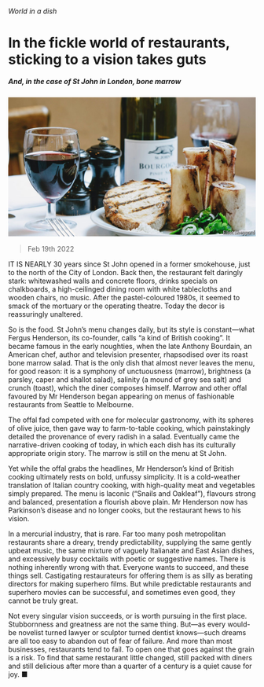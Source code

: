 ###### World in a dish

# In the fickle world of restaurants, sticking to a vision takes guts 

##### And, in the case of St John in London, bone marrow 

![image](images/20220219_CUP001_0.jpg) 

> Feb 19th 2022 

IT IS NEARLY 30 years since St John opened in a former smokehouse, just to the north of the City of London. Back then, the restaurant felt daringly stark: whitewashed walls and concrete floors, drinks specials on chalkboards, a high-ceilinged dining room with white tablecloths and wooden chairs, no music. After the pastel-coloured 1980s, it seemed to smack of the mortuary or the operating theatre. Today the decor is reassuringly unaltered.

So is the food. St John’s menu changes daily, but its style is constant—what Fergus Henderson, its co-founder, calls “a kind of British cooking”. It became famous in the early noughties, when the late Anthony Bourdain, an American chef, author and television presenter, rhapsodised over its roast bone marrow salad. That is the only dish that almost never leaves the menu, for good reason: it is a symphony of unctuousness (marrow), brightness (a parsley, caper and shallot salad), salinity (a mound of grey sea salt) and crunch (toast), which the diner composes himself. Marrow and other offal favoured by Mr Henderson began appearing on menus of fashionable restaurants from Seattle to Melbourne.


The offal fad competed with one for molecular gastronomy, with its spheres of olive juice, then gave way to farm-to-table cooking, which painstakingly detailed the provenance of every radish in a salad. Eventually came the narrative-driven cooking of today, in which each dish has its culturally appropriate origin story. The marrow is still on the menu at St John.

Yet while the offal grabs the headlines, Mr Henderson’s kind of British cooking ultimately rests on bold, unfussy simplicity. It is a cold-weather translation of Italian country cooking, with high-quality meat and vegetables simply prepared. The menu is laconic (“Snails and Oakleaf”), flavours strong and balanced, presentation a flourish above plain. Mr Henderson now has Parkinson’s disease and no longer cooks, but the restaurant hews to his vision.

In a mercurial industry, that is rare. Far too many posh metropolitan restaurants share a dreary, trendy predictability, supplying the same gently upbeat music, the same mixture of vaguely Italianate and East Asian dishes, and excessively busy cocktails with poetic or suggestive names. There is nothing inherently wrong with that. Everyone wants to succeed, and these things sell. Castigating restaurateurs for offering them is as silly as berating directors for making superhero films. But while predictable restaurants and superhero movies can be successful, and sometimes even good, they cannot be truly great.

Not every singular vision succeeds, or is worth pursuing in the first place. Stubbornness and greatness are not the same thing. But—as every would-be novelist turned lawyer or sculptor turned dentist knows—such dreams are all too easy to abandon out of fear of failure. And more than most businesses, restaurants tend to fail. To open one that goes against the grain is a risk. To find that same restaurant little changed, still packed with diners and still delicious after more than a quarter of a century is a quiet cause for joy. ■

